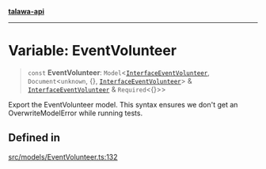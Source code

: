 [**talawa-api**](../../../README.md)

***

# Variable: EventVolunteer

> `const` **EventVolunteer**: `Model`\<[`InterfaceEventVolunteer`](../interfaces/InterfaceEventVolunteer.md), `Document`\<`unknown`, \{\}, [`InterfaceEventVolunteer`](../interfaces/InterfaceEventVolunteer.md)\> & [`InterfaceEventVolunteer`](../interfaces/InterfaceEventVolunteer.md) & `Required`\<\{\}\>\>

Export the EventVolunteer model.
This syntax ensures we don't get an OverwriteModelError while running tests.

## Defined in

[src/models/EventVolunteer.ts:132](https://github.com/Suyash878/talawa-api/blob/f376d03c37e9acd046e7cc983947432c95f74442/src/models/EventVolunteer.ts#L132)
